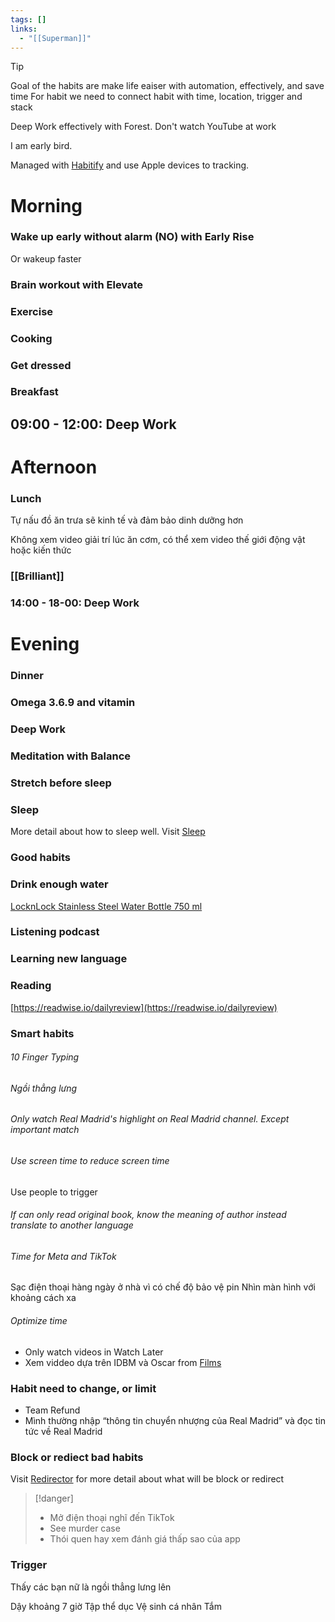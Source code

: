 ```yaml
---
tags: []
links:
  - "[[Superman]]"
---
```

> [!tip] 
> Goal of the habits are make life eaiser with automation, effectively, and save time
> For habit we need to connect habit with time, location, trigger and stack

Deep Work effectively with Forest. Don't watch YouTube at work

I am early bird.

Managed with [Habitify](Habitify.md) and use Apple devices to tracking.

# Morning

### Wake up early without alarm (NO) with Early Rise

Or wakeup faster

### Brain workout with Elevate
### Exercise

### Cooking

### Get dressed
### Breakfast

## 09:00 - 12:00: Deep Work

# Afternoon

### Lunch

Tự nấu đồ ăn trưa sẽ kinh tế và đảm bảo dinh dưỡng hơn

Không xem video giải trí lúc ăn cơm, có thể xem video thế giới động vật hoặc kiến thức

### [[Brilliant]]

### 14:00 - 18-00: Deep Work

# Evening

### Dinner

### Omega 3.6.9 and vitamin

### Deep Work

### Meditation with Balance

### Stretch before sleep

### Sleep

More detail about how to sleep well. Visit [Sleep](Sleep.md)

### Good habits

### Drink enough water

[LocknLock Stainless Steel Water Bottle 750 ml](Items.md#LocknLock%20Stainless%20Steel%20Water%20Bottle%20750%20ml)

### Listening podcast
### Learning new language

### Reading

[https://readwise.io/dailyreview](https://readwise.io/dailyreview)

### Smart habits

###### 10 Finger Typing
###### Ngồi thẳng lưng
###### Only watch Real Madrid's highlight on Real Madrid channel. Except important match
###### Use screen time to reduce screen time

Use people to trigger

###### If can only read original book, know the meaning of author instead translate to another language
###### Time for Meta and TikTok


Sạc điện thoại hàng ngày ở nhà vì có chế độ bảo vệ pin
Nhìn màn hình với khoảng cách xa

###### Optimize time

- Only watch videos in Watch Later
- Xem viddeo dựa trên IDBM và Oscar from [Films](https://www.notion.so/bb6acc2866e845a387cbfce59caa9aef?pvs=21)

### Habit need to change, or limit

- Team Refund
- Mình thường nhập “thông tin chuyển nhượng của Real Madrid” và đọc tin tức về Real Madrid

### Block or rediect bad habits

Visit [Redirector](Google.md#Redirector) for more detail about what will be block or redirect

> [!danger]
> - Mở điện thoại nghĩ đến TikTok
> - See murder case
> - Thói quen hay xem đánh giá thấp sao của app

### Trigger

Thấy các bạn nữ là ngồi thẳng lưng lên

Dậy khoảng 7 giờ
Tập thể dục
Vệ sinh cá nhân
Tắm

